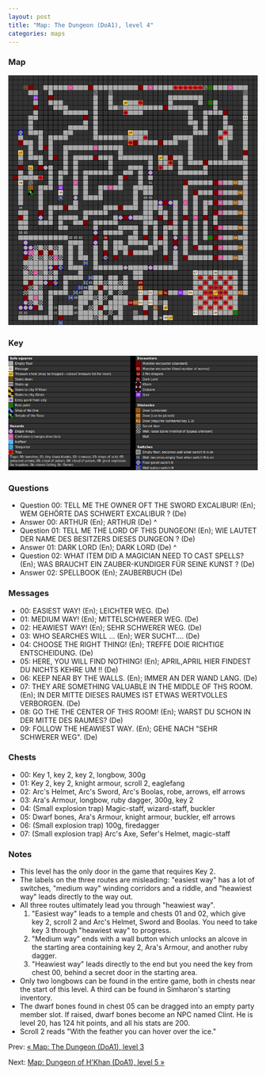 ```yaml
---
layout: post
title: "Map: The Dungeon (DoA1), level 4"
categories: maps
---
```


### Map

![Dungeons of Avalon, dungeon level 4 map](../images/doa1-d4.png "Dungeon level 4 map")

### Key

![Dungeons of Avalon, map key](../images/doa1-key.png "Map key")

### Questions

* Question 00: TELL ME THE OWNER OFT THE SWORD EXCALIBUR! (En);
      WEM GEH&Ouml;RTE DAS SCHWERT EXCALIBUR ? (De)
* Answer 00: ARTHUR (En);
      ARTHUR (De)
^
* Question 01: TELL ME THE LORD OF THIS DUNGEON! (En);
      WIE LAUTET DER NAME DES BESITZERS DIESES DUNGEON ? (De)
* Answer 01: DARK LORD (En);
      DARK LORD (De)
^
* Question 02: WHAT ITEM DID A MAGICIAN NEED TO CAST SPELLS? (En);
      WAS BRAUCHT EIN ZAUBER-KUNDIGER F&Uuml;R SEINE KUNST ? (De)
* Answer 02: SPELLBOOK (En);
      ZAUBERBUCH (De)

### Messages

* 00: EASIEST WAY! (En);
      LEICHTER WEG. (De)
* 01: MEDIUM WAY! (En);
      MITTELSCHWERER WEG. (De)
* 02: HEAWIEST WAY! (En);
      SEHR SCHWERER WEG. (De)
* 03: WHO SEARCHES WILL ... (En);
      WER SUCHT.... (De)
* 04: CHOOSE THE RIGHT THING! (En);
      TREFFE DOIE RICHTIGE ENTSCHEIDUNG. (De)
* 05: HERE, YOU WILL FIND NOTHING! (En);
      APRIL,APRIL HIER FINDEST DU NICHTS KEHRE UM !! (De)
* 06: KEEP NEAR BY THE WALLS. (En);
      IMMER AN DER WAND LANG. (De)
* 07: THEY ARE SOMETHING VALUABLE IN THE MIDDLE OF THS ROOM. (En);
      IN DER MITTE DIESES RAUMES IST ETWAS WERTVOLLES VERBORGEN. (De)
* 08: GO THE THE CENTER OF THIS ROOM! (En);
      WARST DU SCHON IN DER MITTE DES RAUMES? (De)
* 09: FOLLOW THE HEAWIEST WAY. (En);
      GEHE NACH "SEHR SCHWERER WEG". (De)

### Chests

* 00: Key 1, key 2, key 2, longbow, 300g
* 01: Key 2, key 2, knight armour, scroll 2, eaglefang
* 02: Arc's Helmet, Arc's Sword, Arc's Boolas, robe, arrows, elf arrows
* 03: Ara's Armour, longbow, ruby dagger, 300g, key 2
* 04: (Small explosion trap) Magic-staff, wizard-staff, buckler
* 05: Dwarf bones, Ara's Armour, knight armour, buckler, elf arrows
* 06: (Small explosion trap) 100g, firedagger
* 07: (Small explosion trap) Arc's Axe, Sefer's Helmet, magic-staff

### Notes

* This level has the only door in the game that requires Key 2.
* The labels on the three routes are misleading: "easiest way" has a lot of
  switches, "medium way" winding corridors and a riddle, and "heawiest way"
  leads directly to the way out.
* All three routes ultimately lead you through "heawiest way".
  1. "Easiest way" leads to a temple and chests 01 and 02, which give
  key 2, scroll 2 and Arc's Helmet, Sword and Boolas. You need to take key 3
  through "heawiest way" to progress.
  2. "Medium way" ends with a wall button which unlocks an alcove in the
  starting area containing key 2, Ara's Armour, and another ruby dagger.
  3. "Heawiest way" leads directly to the end but you need the key from
  chest 00, behind a secret door in the starting area.
* Only two longbows can be found in the entire game, both in chests near the
  start of this level. A third can be found in Simharon's starting
  inventory.
* The dwarf bones found in chest 05 can be dragged into an empty party member
  slot. If raised, dwarf bones become an NPC named Clint. He is level 20, has
  124 hit points, and all his stats are 200.
* Scroll 2 reads "With the feather you can hover over the ice."

Prev: [&laquo; Map: The Dungeon (DoA1), level 3](doa1-dungeon3.html)

Next: [Map: Dungeon of H'Khan (DoA1), level 5 &raquo;](doa1-dungeon5.html)
